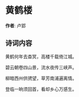 # 黄鹤楼

**作者**: 卢郢

## 诗词内容

黄鹤何年去杳冥，高楼千载倚江城。

碧云朝卷四山景，流水夜传三峡声。

柳暗西州供骋望，草芳南浦遍离情。

登临一晌须回首，看却乡心万感生。

